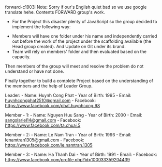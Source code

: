 forward-c1903l
Note: Sorry if our's English quiet bad so we use google translate hehe.
Contents FORWARD group's work. 

- For the Project this disaster plenty of JavaScript so the group decided to implement the following way: 

+ Members will have one folder under his name and independently carried out before the work of the project under the scaffolding available (the Head group created). 
And Update on Git under its brand. 
+ Team will rely on members' folder and then evaluated based on the capacity. 

Then members of the group will meet and resolve the problem do not understand or have not done. 

Finally together to build a complete Project based on the understanding of the members and the help of Leader Group.

Leader: 
	- Name: Huynh Cong Phat
	- Year of Birth: 1995
	- Email: huynhcongphat2510@gmail.com
	- Facebook: https://www.facebook.com/phat.huynhcong.98
	
Member - 1:
	- Name: Nguyen Huu Sang
	- Year of Birth: 2000
	- Email: sangolariel14@gmail.com
	- Facebook: https://www.facebook.com/ta.chuai.5
	
Member - 2:
	- Name: Le Nam Tran
	- Year of Birth: 1996
	- Email: lenamtran1305@gmail.com
	- Facebook: https://www.facebook.com/le.namtran.1305
	
Member - 3:
	- Name: Ha Thanh Dai
	- Year of Birth: 1991
	- Email: 
	- Facebook: https://www.facebook.com/profile.php?id=100033359204439
		
